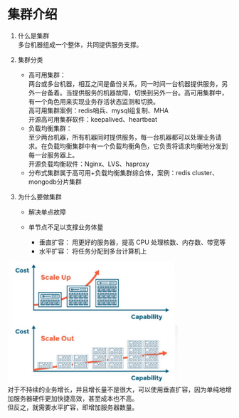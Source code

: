 # 集群介绍
1. 什么是集群  
多台机器组成一个整体，共同提供服务支撑。

2. 集群分类  
    - 高可用集群：  
两台或多台机器，相互之间是备份关系，同一时间一台机器提供服务，另外一台备着。当提供服务的机器故障，切换到另外一台。高可用集群中，有一个角色用来实现业务存活状态监测和切换。  
高可用集群案例：redis哨兵、mysql组复制、MHA  
开源高可用集群软件：keepalived、heartbeat  
    - 负载均衡集群：  
至少两台机器，所有机器同时提供服务，每一台机器都可以处理业务请求。在负载均衡集群中有一个负载均衡角色，它负责将请求均衡地分发到每一台服务器上。  
开源负载均衡软件：Nginx、LVS、haproxy  
    - 分布式集群属于高可用+负载均衡集群综合体，案例：redis cluster、mongodb分片集群


3. 为什么要做集群
    - 解决单点故障

    - 单节点不足以支撑业务体量
        - 垂直扩容： 用更好的服务器，提高 CPU 处理核数、内存数、带宽等
        - 水平扩容： 将任务分配到多台计算机上  

![](./4.png)  
对于不持续的业务增长，并且增长量不是很大，可以使用垂直扩容，因为单纯地增加服务器硬件更加快捷高效，甚至成本也不高。  
但反之，就需要水平扩容，即增加服务器数量。  
